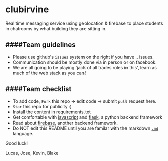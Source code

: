 clubirvine
==========

Real time messaging service using geolocation &amp; firebase to place students in chatrooms by what building they are sitting in.

####Team guidelines
-------------------
- Please use github's `issues` system on the right if you have .. issues.
- Communication should be mostly done via in person or on facebook.
- We are all going to be playing 'jack of all trades roles in this', learn as much of the web stack as you can!

####Team checklist
------------------
- To add code, `Fork` this repo → edit code → submit `pull` request here.
- `Star` this repo for publicity :)
- Install the content in requirements.txt
- Get comfortable with [javascript](http://www.w3schools.com/html/html5_geolocation.asp) and [flask](http://flask.pocoo.org/), a python backend framework
- Read about [firebase](http://firebase.com), another backend framework. 
- Do NOT edit this README until you are familar with the markdown [`.md`](https://github.com/adam-p/markdown-here/wiki/Markdown-Cheatsheet) language.

Good luck!

Lucas, Jose, Kevin, Blake
